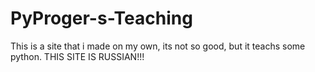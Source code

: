 # PyProger-s-Teaching
This is a site that i made on my own, its not so good, but it teachs some python. THIS SITE IS RUSSIAN!!!
